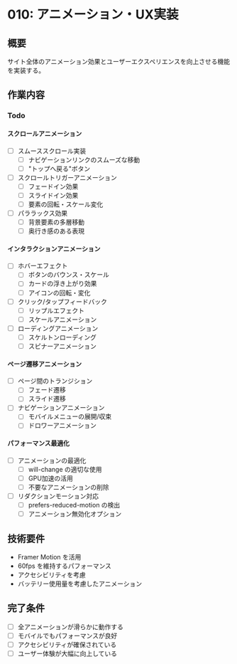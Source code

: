 # 010: アニメーション・UX実装

## 概要
サイト全体のアニメーション効果とユーザーエクスペリエンスを向上させる機能を実装する。

## 作業内容

### Todo

#### スクロールアニメーション
- [ ] スムーススクロール実装
  - [ ] ナビゲーションリンクのスムーズな移動
  - [ ] "トップへ戻る"ボタン
- [ ] スクロールトリガーアニメーション
  - [ ] フェードイン効果
  - [ ] スライドイン効果
  - [ ] 要素の回転・スケール変化
- [ ] パララックス効果
  - [ ] 背景要素の多層移動
  - [ ] 奥行き感のある表現

#### インタラクションアニメーション
- [ ] ホバーエフェクト
  - [ ] ボタンのバウンス・スケール
  - [ ] カードの浮き上がり効果
  - [ ] アイコンの回転・変化
- [ ] クリック/タップフィードバック
  - [ ] リップルエフェクト
  - [ ] スケールアニメーション
- [ ] ローディングアニメーション
  - [ ] スケルトンローディング
  - [ ] スピナーアニメーション

#### ページ遷移アニメーション
- [ ] ページ間のトランジション
  - [ ] フェード遷移
  - [ ] スライド遷移
- [ ] ナビゲーションアニメーション
  - [ ] モバイルメニューの展開/収束
  - [ ] ドロワーアニメーション

#### パフォーマンス最適化
- [ ] アニメーションの最適化
  - [ ] will-change の適切な使用
  - [ ] GPU加速の活用
  - [ ] 不要なアニメーションの削除
- [ ] リダクションモーション対応
  - [ ] prefers-reduced-motion の検出
  - [ ] アニメーション無効化オプション

## 技術要件
- Framer Motion を活用
- 60fps を維持するパフォーマンス
- アクセシビリティを考慮
- バッテリー使用量を考慮したアニメーション

## 完了条件
- [ ] 全アニメーションが滑らかに動作する
- [ ] モバイルでもパフォーマンスが良好
- [ ] アクセシビリティが確保されている
- [ ] ユーザー体験が大幅に向上している